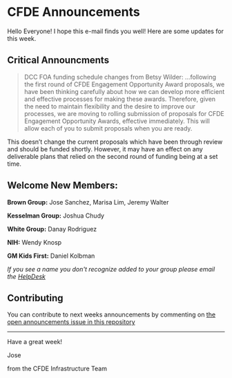# CFDE Announcements

Hello Everyone! I hope this e-mail finds you well! Here are some updates for this week.

## Critical Announcments

>DCC FOA funding schedule changes from Betsy Wilder:
…following the first round of CFDE Engagement Opportunity Award proposals, we have been thinking carefully about how we can develop more efficient and effective processes for making these awards. Therefore, given the need to maintain flexibility and the desire to improve our processes, we are moving to rolling submission of proposals for CFDE Engagement Opportunity Awards, effective immediately. This will allow each of you to submit proposals when you are ready.

This doesn’t change the current proposals which have been through review and should be funded shortly. However, it may have an effect on any deliverable plans that relied on the second round of funding being at a set time.

## Welcome New Members:

**Brown Group:** Jose Sanchez, Marisa Lim, Jeremy Walter

**Kesselman Group:** Joshua Chudy

**White Group:** Danay Rodriguez

**NIH:** Wendy Knosp

**GM Kids First:** Daniel Kolbman

*If you see a name you don't recognize added to your group please email the [HelpDesk](mailto:coordination+int+1481+4810093048235559374@CFDE.groups.io)*

## Contributing

You can contribute to next weeks announcements by commenting on [the open
announcements issue in this repository](https://github.com/nih-cfde/announcements/issues?utf8=%E2%9C%93&q=is%3Aissue+is%3Aopen+Announcements)

---

Have a great week!

Jose

from the CFDE Infrastructure Team
